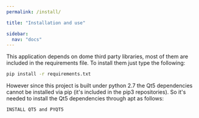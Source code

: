 ```yaml
---
permalink: /install/

title: "Installation and use"

sidebar:
  nav: "docs"
---
```


This application depends on dome third party libraries, most of them are included in the requirements file. To install them just type the following:

```bash
pip install -r requirements.txt
```

However since this project is built under python 2.7 the Qt5 dependencies cannot be installed via pip (it's included in the pip3 repositories). So it's needed to install the Qt5 dependencies through apt as follows:

```bash
INSTALL QT5 and PYQT5
```
